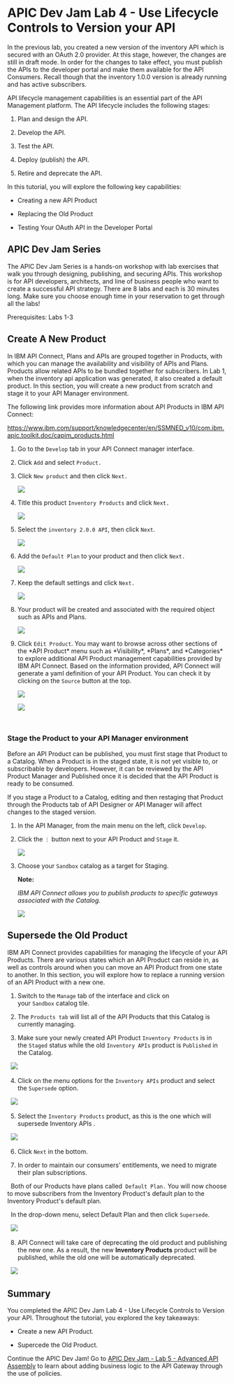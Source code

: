 # APIC Dev Jam Lab 4 - Use Lifecycle Controls to Version your API #

In the previous lab, you created a new version of the inventory API
which is secured with an OAuth 2.0 provider. At this stage, however, the
changes are still in draft mode. In order for the changes to take
effect, you must publish the APIs to the developer portal and make them
available for the API Consumers. Recall though that the inventory 1.0.0
version is already running and has active subscribers.

API lifecycle management capabilities is an essential part of the API
Management platform. The API lifecycle includes the following stages:

1.  Plan and design the API.

2.  Develop the API.

3.  Test the API.

4.  Deploy (publish) the API.

5.  Retire and deprecate the API.

In this tutorial, you will explore the following key capabilities:

-   Creating a new API Product

-   Replacing the Old Product

-   Testing Your OAuth API in the Developer Portal

## APIC Dev Jam Series

The APIC Dev Jam Series is a hands-on workshop with lab exercises that
walk you through designing, publishing, and securing APIs. This workshop
is for API developers, architects, and line of business people who want
to create a successful API strategy. There are 8 labs and each is 30
minutes long. Make sure you choose enough time in your reservation to
get through all the labs! 

Prerequisites: Labs 1-3

## Create A New Product

In IBM API Connect, Plans and APIs are grouped together in Products,
with which you can manage the availability and visibility of APIs and
Plans. Products allow related APIs to be bundled together for
subscribers. In Lab 1, when the inventory api application was
generated, it also created a default product. In this section, you will
create a new product from scratch and stage it to your API Manager
environment.

The following link provides more information about API Products in IBM
API Connect:

<https://www.ibm.com/support/knowledgecenter/en/SSMNED_v10/com.ibm.apic.toolkit.doc/capim_products.html>

1.  Go to the `Develop` tab in your API
    Connect manager interface.

2.  Click `Add` and
    select `Product.`

3.  Click `New product` and then
    click `Next.`

    ![](images/tutorial_html_1b6ee2ef86d15297.png)

4.  Title this product `Inventory Products` and
    click `Next.`

    ![](images/tutorial_html_f9602420f730e70a.png)

5.  Select the `inventory
    2.0.0 API`,
    then click `Next`.

    ![](images/tutorial_html_a10fb032a1d8a45e.png)

6.  Add the `Default Plan` to your
    product and then click `Next.`

    ![](images/tutorial_html_17459876887d995d.png)

7.  Keep the default settings and
    click `Next.`

    ![](images/tutorial_html_72aa7b3247f45fd9.png)

8.  Your product will be created and associated with the required object
    such as APIs and Plans.

    ![](images/tutorial_html_8cd7b3b91a70d170.png)

9.  Click `Edit Product`. You may want
    to browse across other sections of the \*API Product\* menu such as
    \*Visibility\*, \*Plans\*, and \*Categories\* to explore additional
    API Product management capabilities provided by IBM API Connect.
    Based on the information provided, API Connect will generate a yaml
    definition of your API Product. You can check it by clicking on
    the `Source` button at the top.

    ![](images/tutorial_html_df5c1e994aa7e234.png)

    ![](images/tutorial_html_52a598812456db52.png)

 

### Stage the Product to your API Manager environment

Before an API Product can be published, you must first stage that
Product to a Catalog. When a Product is in the staged state, it is not
yet visible to, or subscribable by developers. However, it can be
reviewed by the API Product Manager and Published once it is decided
that the API Product is ready to be consumed.

If you stage a Product to a Catalog, editing and then restaging that
Product through the Products tab of API Designer or API Manager will
affect changes to the staged version.

1.  In the API Manager, from the main menu on the left,
    click `Develop`.

2.  Click the `⋮` button next to your
    API Product and `Stage` it.

    ![](images/tutorial_html_3d083025950cefa6.png)

3.  Choose your `Sandbox` catalog as a
    target for Staging.

    **Note:**

    *IBM API Connect allows you to publish products to specific gateways
    associated with the Catalog.*

    ![](images/tutorial_html_d3add46b169ce08a.png)

## Supersede the Old Product

IBM API Connect provides capabilities for managing the lifecycle of your
API Products. There are various states which an API Product can reside
in, as well as controls around when you can move an API Product from one
state to another. In this section, you will explore how to replace a
running version of an API Product with a new one.

1. Switch to the `Manage` tab of the interface and click on
  your `Sandbox` catalog tile.

2. The `Products tab` will list all of
  the API Products that this Catalog is currently managing.

3. Make sure your newly created API Product `Inventory Products` is in
  the `Staged` status while the
  old `Inventory APIs` product
  is `Published` in the Catalog.

  ![](images/supers_1.png)

4. Click on the menu options for the `Inventory
  APIs` product and select
  the `Supersede` option.

  ![](images/supers_2.png)

5. Select the `Inventory Products` product, as this is the one
  which will supersede Inventory APIs .

    ![](images/supers_3.png)

6. Click `Next` in the bottom.

7. In order to maintain our consumers' entitlements, we need to migrate
  their plan subscriptions.

  Both of our Products have plans called` Default
  Plan.` You will now choose to move
  subscribers from the Inventory Product's default plan to the
  Inventory Product's default plan.

  In the drop-down menu, select Default Plan and then
  click `Supersede`.

  ![](images/supers_4.png)

8. API Connect will take care of deprecating the old product and
  publishing the new one. As a result, the new **Inventory Products** product
  will be published, while the old one will be automatically deprecated.

  ![](images/supers_5.png)

<!-- ## Test the OAuth Configuration

In this section, you will test the new version of the API to ensure that
OAuth is working properly.

1.  Open your API Portal in a new browser tab and log in with your
    developer account. 

2.  Click the `API Products` tab.

3.  Notice that the old `Inventory
    APIs` product is no longer available.
    It has been replaced by your new `Inventory Products` product.

4.  Click on the ` Inventory Products`. 

    **Note:** There is no need
    to re-subscribe your application to the plan. By
    using `Replace` as the state change
    control, your subscription was automatically migrated. As a result,
    you're already entitled to the API's contained in the new Product's
    Default Plan - including the O-Auth API.

    ![](images/tutorial_html_b752e8ed59be706d.png)

5.  Select Subscribe Default Plan and then select IBM Consumer App to
    subscribe the app.

6.  Click on the `inventory API` from
    the palette menu on the left.

7.  Select the `GET /Items` operation
    and click on the `Try It `button at
    the top. Notice that we now have an additional OAuth security
    requirement defined.    

    ![](images/tutorial_html_641396f6f65e50e1.png)

8.  Scroll down to browse the invocation form.

9.  Select your subscribed application from the `Client
    ID` drop-down menu.

10. Paste your secret into the `Client
    secret `field.

11. In
    the `Username` and `Password` fields,
    you can enter any text. Select the inventory scope. **Note:** 
    Recall that when we configured the OAuth API, we provided an
    Authentication URL as the method for validating the user
    credentials. The URL that we provided will respond back OK with any
    credentials.

12. Click the `Get Token` button to
    obtain an OAuth token. 

    -   The API Portal will call out to the OAuth Token URL with your
        client credentials and user credentials.

    -   The OAuth API which you built in lab 3 will intercept the
        request, validate the credentials, and generate a token.  

    ![](images/tutorial_html_deb6f414f76d453e.png)

13. Click the `Send` button to invoke
    the API. The request will include the OAuth bearer token in
    the `Authorization` header.

    ![](images/tutorial_html_40c0aad7db0f83e7.png)

<!--14. To prove that the token is being validated, you can either remove or
    modify the contents of the `Access
    Token` field. Then click
    the `Send` button again and see
    the **401 Unauthorized **error response.-->

## Summary

You completed the APIC Dev Jam Lab 4 - Use Lifecycle Controls to Version
your API. Throughout the tutorial, you explored the key takeaways:   

-   Create a new API Product.

-   Supercede the Old Product.

<!-- -   Test Your OAuth API in the Developer Portal.-->

Continue the APIC Dev Jam! Go to
[APIC Dev Jam - Lab 5 - Advanced API Assembly](../Lab5)
to learn about adding business logic to the API Gateway through the use of
policies. 
